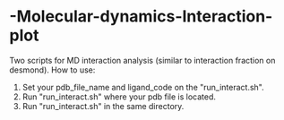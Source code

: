 # -Molecular-dynamics-Interaction-plot
Two scripts for MD interaction analysis (similar to interaction fraction on desmond).
How to use:
1. Set your pdb_file_name and ligand_code on the "run_interact.sh".
2. Run "run_interact.sh" where your pdb file is located.
3. Run "run_interact.sh" in the same directory.
